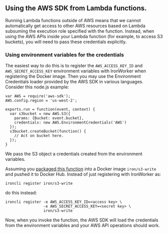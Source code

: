 ## Using the AWS SDK from Lambda functions.

Running Lambda functions outside of AWS means that we cannot automatically get
access to other AWS resources based on Lambda subsuming the execution role
specified with the function. Instead, when using the AWS APIs inside your
Lambda function (for example, to access S3 buckets), you will need to pass
these credentials explicitly.

### Using environment variables for the credentials

The easiest way to do this is to register the `AWS_ACCESS_KEY_ID` and
`AWS_SECRET_ACCESS_KEY` environment variables with IronWorker when registering
the Docker image. Then you may use the Environment Credentials loader provided
by the AWS SDK in various languages. Consider this node.js example:

    var AWS = require('aws-sdk');
    AWS.config.region = 'us-west-2';
    
    exports.run = function(event, context) {
      var s3bucket = new AWS.S3({
        params: {Bucket: event.bucket},
        credentials: new AWS.EnvironmentCredentials('AWS')
      });
      s3bucket.createBucket(function() {
        // Act on bucket here.
      });
    }

We pass the S3 object a credentials created from the environment variables.

Assuming you [packaged this function](./introduction.md) into a Docker image
`iron/s3-write` and pushed it to Docker Hub. Instead of just registering with
IronWorker as:

    ironcli register iron/s3-write

do this instead:

    ironcli register -e AWS_ACCESS_KEY_ID=<access key> \
                     -e AWS_SECRET_ACCESS_KEY=<secret key> \
                     iron/s3-write

Now, when you invoke the function, the AWS SDK will load the credentials from
the environment variables and your AWS API operations should work.
